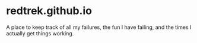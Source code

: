 # redtrek.github.io
A place to keep track of all my failures, the fun I have failing, and the times I actually get things working.
